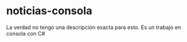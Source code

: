 # noticias-consola
La verdad no tengo una descripción exacta para esto. Es un trabajo en consola con C#
